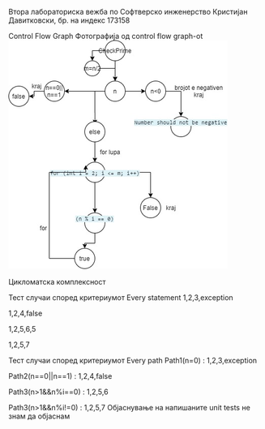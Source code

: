 Втора лабораториска вежба по Софтверско инженерство
Кристијан Давитковски, бр. на индекс 173158



Control Flow Graph
Фотографија од control flow graph-ot ![description](https://github.com/kristijan250/SI_lab2_173158/blob/master/diagram.jpg)

Цикломатска комплексност

Тест случаи според критериумот Every statement
1,2,3,exception

1,2,4,false

1,2,5,6,5

1,2,5,7

Тест случаи според критериумот Every path
Path1(n=0) : 1,2,3,exception

Path2(n==0||n==1) : 1,2,4,false

Path3(n>1&&n%i==0) : 1,2,5,6

Path3(n>1&&n%i!=0) : 1,2,5,7
Објаснување на напишаните unit tests
не знам да објаснам

